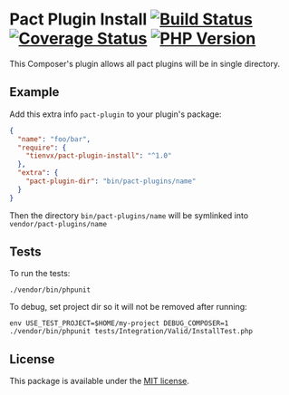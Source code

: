 Pact Plugin Install [![Build Status][actions_badge]][actions_link] [![Coverage Status][coveralls_badge]][coveralls_link] [![PHP Version][php-version-image]][php-version-url]
===========================

This Composer's plugin allows all pact plugins will be in single directory.

## Example

Add this extra info `pact-plugin` to your plugin's package:

```json
{
  "name": "foo/bar",
  "require": {
    "tienvx/pact-plugin-install": "^1.0"
  },
  "extra": {
    "pact-plugin-dir": "bin/pact-plugins/name"
  }
}
```

Then the directory `bin/pact-plugins/name` will be symlinked into `vendor/pact-plugins/name`

## Tests

To run the tests:

```console
./vendor/bin/phpunit
```

To debug, set project dir so it will not be removed after running:

```console
env USE_TEST_PROJECT=$HOME/my-project DEBUG_COMPOSER=1 ./vendor/bin/phpunit tests/Integration/Valid/InstallTest.php
```

## License

This package is available under the [MIT license](LICENSE).

[actions_badge]: https://github.com/tienvx/pact-plugin-install/workflows/main/badge.svg
[actions_link]: https://github.com/tienvx/pact-plugin-install/actions

[coveralls_badge]: https://coveralls.io/repos/tienvx/pact-plugin-install/badge.svg?branch=main&service=github
[coveralls_link]: https://coveralls.io/github/tienvx/pact-plugin-install?branch=main

[php-version-url]: https://packagist.org/packages/tienvx/pact-plugin-install
[php-version-image]: http://img.shields.io/badge/php-8.0.0+-ff69b4.svg
